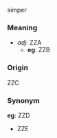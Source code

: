 simper
### Meaning
+ _adj_: ZZA
    + __eg__: ZZB

### Origin

ZZC

### Synonym

__eg__: ZZD

+ ZZE


